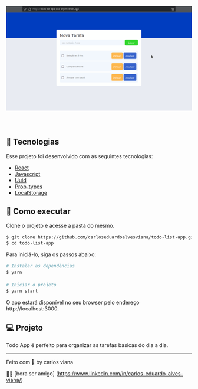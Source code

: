 <h1 align="center">
    <img alt="Todo List App" src="public/cover.png" />
</h1>

<br>

## 🧪 Tecnologias

Esse projeto foi desenvolvido com as seguintes tecnologias:

- [React](https://reactjs.org)
- [Javascript](https://www.javascript.com/)
- [Uuid](https://github.com/uuidjs/uuid)
- [Prop-types](https://github.com/facebook/prop-types)
- [LocalStorage](https://developer.mozilla.org/pt-BR/docs/Web/API/Window/localStorage)

## 🚀 Como executar

Clone o projeto e acesse a pasta do mesmo.

```bash
$ git clone https://github.com/carloseduardoalvesviana/todo-list-app.git
$ cd todo-list-app
```

Para iniciá-lo, siga os passos abaixo:
```bash
# Instalar as dependências
$ yarn

# Iniciar o projeto
$ yarn start
```
O app estará disponível no seu browser pelo endereço http://localhost:3000.

## 💻 Projeto

Todo App é perfeito para organizar as tarefas basicas do dia a dia.

---

Feito com 💜 by carlos viana

👋🏻 [bora ser amigo] (https://www.linkedin.com/in/carlos-eduardo-alves-viana/)